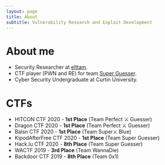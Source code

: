 ```yaml
---
layout: page
title: About
subtitle: Vulnerability Research and Exploit Development
---
```


# About me

* Security Researcher at [elttam](https://www.elttam.com/#team).
* CTF player (PWN and RE) for team [Super Guesser](https://ctftime.org/team/130817).
* Cyber Security Undergraduate at Curtin University.

# CTFs

* HITCON CTF 2020 - **1st Place** (Team Perfect ⚔️ Guesser)
* Dragon CTF 2020 - **1st Place** (Team Perfect ⚔️ Guesser)
* Balsn CTF 2020 - **1st Place** (Team Super⚔️ Blue)
* KipodAfterFree CTF 2020 - **1st Place** (Team Super Guesser)
* Hack.lu CTF 2020 - **8th Place** (Team Super Guesser)
* WACTF 2019 - **3rd Place** (Team WannaDie)
* Backdoor CTF 2019 - **8th Place** (Team 0x1)
